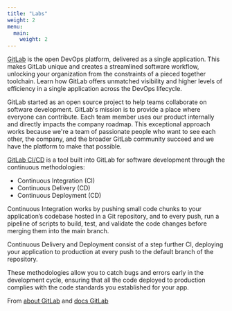 ```yaml
---
title: "Labs"
weight: 2
menu:
  main:
    weight: 2
---
```


[GitLab](https://about.gitlab.com/) is the open DevOps platform, delivered as a single application. This makes GitLab unique and creates a streamlined software workflow, unlocking your organization from the constraints of a pieced together toolchain. Learn how GitLab offers unmatched visibility and higher levels of efficiency in a single application across the DevOps lifecycle.

GitLab started as an open source project to help teams collaborate on software development. GitLab's mission is to provide a place where everyone can contribute. Each team member uses our product internally and directly impacts the company roadmap. This exceptional approach works because we're a team of passionate people who want to see each other, the company, and the broader GitLab community succeed and we have the platform to make that possible.


[GitLab CI/CD](https://docs.gitlab.com/ee/ci/) is a tool built into GitLab for software development through the continuous methodologies:

* Continuous Integration (CI)
* Continuous Delivery (CD)
* Continuous Deployment (CD)

Continuous Integration works by pushing small code chunks to your application’s codebase hosted in a Git repository, and to every push, run a pipeline of scripts to build, test, and validate the code changes before merging them into the main branch.

Continuous Delivery and Deployment consist of a step further CI, deploying your application to production at every push to the default branch of the repository.

These methodologies allow you to catch bugs and errors early in the development cycle, ensuring that all the code deployed to production complies with the code standards you established for your app.

From [about GitLab](https://about.gitlab.com/what-is-gitlab/) and [docs GitLab](https://docs.gitlab.com/ee/ci/)
